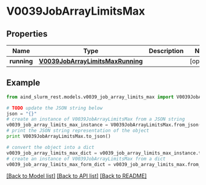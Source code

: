 # V0039JobArrayLimitsMax


## Properties

Name | Type | Description | Notes
------------ | ------------- | ------------- | -------------
**running** | [**V0039JobArrayLimitsMaxRunning**](V0039JobArrayLimitsMaxRunning.md) |  | [optional] 

## Example

```python
from aind_slurm_rest.models.v0039_job_array_limits_max import V0039JobArrayLimitsMax

# TODO update the JSON string below
json = "{}"
# create an instance of V0039JobArrayLimitsMax from a JSON string
v0039_job_array_limits_max_instance = V0039JobArrayLimitsMax.from_json(json)
# print the JSON string representation of the object
print V0039JobArrayLimitsMax.to_json()

# convert the object into a dict
v0039_job_array_limits_max_dict = v0039_job_array_limits_max_instance.to_dict()
# create an instance of V0039JobArrayLimitsMax from a dict
v0039_job_array_limits_max_form_dict = v0039_job_array_limits_max.from_dict(v0039_job_array_limits_max_dict)
```
[[Back to Model list]](../README.md#documentation-for-models) [[Back to API list]](../README.md#documentation-for-api-endpoints) [[Back to README]](../README.md)


